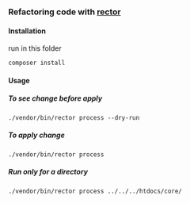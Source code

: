 ### Refactoring code with [rector](https://getrector.com)


#### Installation

run in this folder

```shell
composer install
```
 #### Usage

##### To see change before apply
```shell
./vendor/bin/rector process --dry-run
```

##### To apply change

```shell
./vendor/bin/rector process
```

##### Run only for a directory

```shell
./vendor/bin/rector process ../../../htdocs/core/
```

